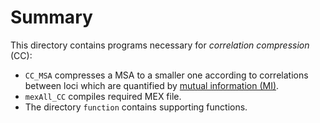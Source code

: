 # Summary

This directory contains programs necessary for *correlation compression* (CC):

- `CC_MSA` compresses a MSA to a smaller one according to correlations between loci which are quantified by [mutual information (MI)](https://en.wikipedia.org/wiki/Mutual_information).
- `mexAll_CC` compiles required MEX file.
- The directory `function` contains supporting functions.
